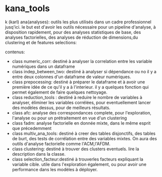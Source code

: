# kana_tools
k (karl) ana(analyses): outils les plus utilisés dans un cadre professionnel jusq'ici. le but est d'avoir les outils nécessaire pour un pipeline d'analyse, à disposition rapidement, pour des analyses statistiques de base, des analyses factorielles, des analyses de réduction de dimensions,du clustering et de features selections:

contenus:
- class numeric_corr: destiné à analyser la correlation entre les variable numériques dans un dataframe                                                     
- class indep_between_two: destiné à analyser si dépendance ou no il y a entre deux colonnes d'un dataframe de valeur numériques.                           
- class prepocessing: destiné à préparer le dataframe et à avoir une première idée de ce qu'il y a à l'interieur. il y a quelques fonction qui permet également de faire quelques nettoyage.
- class reduction_tools : destiné à reduire le nombre de variables à analyser, éliminer les variables corrélées, pour eventuellement lancer des modèles dessus, pour de meilleurs résultats.   
- class afc: analyse des correspondances complete, pour l'exploration, l'analyse ou pour un prétraitement en vue d'un clustering
- class fadm: analyse factorielle en donnée mixte, dans le même esprit que précedemment
- class multiv_ana_tools: destiné à creer des tables disjonctifs, des tables de burt, des tests de corrélation entre des variables mixtes. On aura des outils d'analyse factorielle comme l'ACM,l'AFDM.         
- class clustering: destiné à trouver des clusters eventuels. lire la description dans la classe.
- class selection_facteur:destiné à trouverles facteurs expliquant la variable cible. utile dans l'exploration également, ou pour avoir une performance dans les modèles à déployer. 
